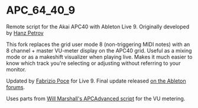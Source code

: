 # APC_64_40_9

Remote script for the Akai APC40 with Ableton Live 9. Originally developed by [Hanz Petrov](http://remotescripts.blogspot.com/p/apc-64-40.html)

This fork replaces the grid user mode 8 (non-triggering MIDI notes) with an 8 channel + master VU-meter display on the APC40 grid. Useful as a mixing mode or as a makeshift visualizer when playing live. Makes it much easier to know which track you're selecting or adjusting without referring to your monitor.

Updated by [Fabrizio Poce](http://www.fabriziopoce.com/download.html) for Live 9. Final update released [on the Ableton forums](https://forum.ableton.com/viewtopic.php?f=1&t=204713).

Uses parts from [Will Marshall's APCAdvanced script](https://github.com/willrjmarshall/AbletonDJTemplateUnsupported) for the VU metering.

